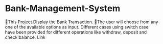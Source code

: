 # Bank-Management-System
This Project Display the Bank Transaction.
The user will choose from any one of the available options as input. Different cases using 
switch case have been provided for different operations like withdraw, deposit and 
check balance.
 Link

